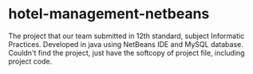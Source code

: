 # hotel-management-netbeans
The project that our team submitted in 12th standard, subject Informatic Practices. Developed in java using NetBeans IDE and MySQL database. Couldn't find the project, just have the softcopy of project file, including project code.
